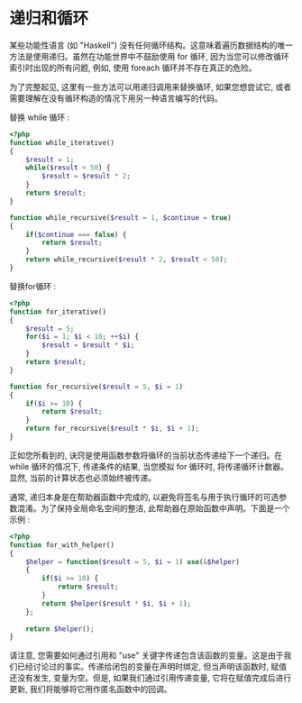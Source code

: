 # 递归和循环

某些功能性语言 \(如 "Haskell"\) 没有任何循环结构。这意味着遍历数据结构的唯一方法是使用递归。虽然在功能世界中不鼓励使用 for 循环, 因为当您可以修改循环索引时出现的所有问题, 例如, 使用 foreach 循环并不存在真正的危险。

为了完整起见, 这里有一些方法可以用递归调用来替换循环, 如果您想尝试它, 或者需要理解在没有循环构造的情况下用另一种语言编写的代码。

替换 while 循环 : 

```php
<?php
function while_iterative()
{
    $result = 1;
    while($result < 50) {
        $result = $result * 2;
    }
    return $result;
}

function while_recursive($result = 1, $continue = true)
{
    if($continue === false) {
        return $result;
    }
    return while_recursive($result * 2, $result < 50);
}
```

替换for循环 : 

```php
<?php
function for_iterative()
{
    $result = 5;
    for($i = 1; $i < 10; ++$i) {
        $result = $result * $i;
    }
    return $result;
}

function for_recursive($result = 5, $i = 1)
{
    if($i >= 10) {
        return $result;
    }
    return for_recursive($result * $i, $i + 1);
}
```

正如您所看到的, 诀窍是使用函数参数将循环的当前状态传递给下一个递归。在 while 循环的情况下, 传递条件的结果, 当您模拟 for 循环时, 将传递循环计数器。显然, 当前的计算状态也必须始终被传递。

通常, 递归本身是在帮助器函数中完成的, 以避免将签名与用于执行循环的可选参数混淆。为了保持全局命名空间的整洁, 此帮助器在原始函数中声明。下面是一个示例 : 

```php
<?php
function for_with_helper()
{
    $helper = function($result = 5, $i = 1) use(&$helper)
    {
        if($i >= 10) {
            return $result;
        }
        return $helper($result * $i, $i + 1);
    };
    
    return $helper();
}
```

请注意, 您需要如何通过引用和 "use" 关键字传递包含该函数的变量。这是由于我们已经讨论过的事实。传递给闭包的变量在声明时绑定, 但当声明该函数时, 赋值还没有发生, 变量为空。但是, 如果我们通过引用传递变量, 它将在赋值完成后进行更新, 我们将能够将它用作匿名函数中的回调。


